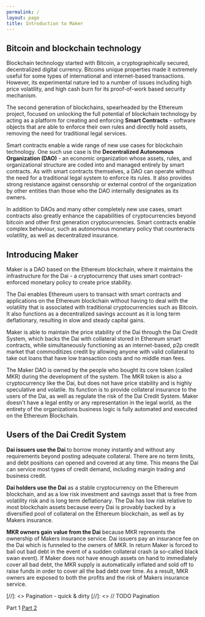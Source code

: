 ```yaml
---
permalink: /
layout: page
title: Introduction to Maker
---
```



## Bitcoin and blockchain technology

Blockchain technology started with Bitcoin, a cryptographically secured, decentralized digital currency. Bitcoins unique properties made it extremely useful for some types of international and internet-based transactions. However, its experimental nature led to a number of issues including high price volatility, and high cash burn for its proof-of-work based security mechanism.

The second generation of blockchains, spearheaded by the Ethereum project, focused on unlocking the full potential of blockchain technology by acting as a platform for creating and enforcing **Smart Contracts** - software objects that are able to enforce their own rules and directly hold assets, removing the need for traditional legal services.

Smart contracts enable a wide range of new use cases for blockchain technology. One such use case is the **Decentralized Autonomous Organization (DAO)** - an economic organization whose assets, rules, and organizational structure are coded into and managed entirely by smart contracts. As with smart contracts themselves, a DAO can operate without the need for a traditional legal system to enforce its rules. It also provides strong resistance against censorship or external control of the organization by other entities than those who the DAO internally designates as its owners.

In addition to DAOs and many other completely new use cases, smart contracts also greatly enhance the capabilities of cryptocurrencies beyond bitcoin and other first generation cryptocurrencies. Smart contracts enable complex behaviour, such as autonomous monetary policy that counteracts volatility, as well as decentralized insurance.

## Introducing Maker

Maker is a DAO based on the Ethereum blockchain, where it maintains the infrastructure for the Dai - a cryptocurrency that uses smart contract-enforced monetary policy to create price stability.

The Dai enables Ethereum users to transact with smart contracts and applications on the Ethereum blockchain without having to deal with the volatility that is associated with traditional cryptocurrencies such as Bitcoin. It also functions as a decentralized savings account as it is long term deflationary, resulting in slow and steady capital gains.

Maker is able to maintain the price stability of the Dai through the Dai Credit System, which backs the Dai with collateral stored in Ethereum smart contracts, while simultaneously functioning as an internet-based, p2p credit market that commoditizes credit by allowing anyone with valid collateral to take out loans that have low transaction costs and no middle man fees.

The Maker DAO is owned by the people who bought its core token (called MKR) during the development of the system. The MKR token is also a cryptocurrency like the Dai, but does not have price stability and is highly speculative and volatile. Its function is to provide collateral insurance to the users of the Dai, as well as regulate the risk of the Dai Credit System. Maker doesn't have a legal entity or any representation in the legal world, as the entirety of the organizations business logic is fully automated and executed on the Ethereum Blockchain.

## Users of the Dai Credit System

**Dai issuers use the Dai** to borrow money instantly and without any requirements beyond posting adequate collateral. There are no term limits, and debt positions can opened and covered at any time. This means the Dai can service most types of credit demand, including margin trading and business credit.

**Dai holders use the Dai** as a stable cryptocurrency on the Ethereum blockchain, and as a low risk investment and savings asset that is free from volatility risk and is long term deflationary. The Dai has low risk relative to most blockchain assets because every Dai is provably backed by a diversified pool of collateral on the Ethereum blockchain, as well as by Makers insurance.

**MKR owners gain value from the Dai** because MKR represents the ownership of Makers insurance service. Dai issuers pay an insurance fee on the Dai which is funneled to the owners of MKR. In return Maker is forced to bail out bad debt in the event of a sudden collateral crash (a so-called black swan event). If Maker does not have enough assets on hand to immediately cover all bad debt, the MKR supply is automatically inflated and sold off to raise funds in order to cover all the bad debt over time. As a result, MKR owners are exposed to both the profits and the risk of Makers insurance service.

[//]: <> Pagination - quick & dirty
[//]: <> // TODO Pagination

<div class="pagination">
    <span class="pagination-item older">Part 1</span>
    <a class="pagination-item newer" href="/dai-credit-system/">Part 2</a>
</div>

